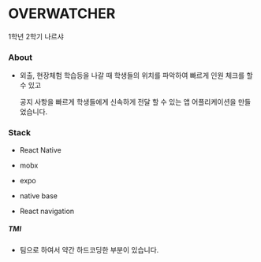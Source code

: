 # OVERWATCHER

1학년 2학기 나르샤

### About

- 외출, 현장체험 학습등을 나갈 때 학생들의 위치를 파악하여 빠르게 인원 체크를 할 수 있고

   공지 사항을 빠르게 학생들에게 신속하게 전달 할 수 있는 앱 어플리케이션을 만들었습니다.

### Stack

- React Native

- mobx

- expo

- native base

- React navigation





##### TMI

- 팀으로 하여서 약간 하드코딩한 부분이 있습니다.
